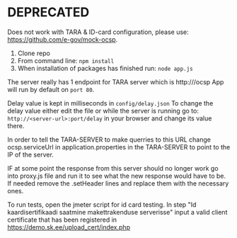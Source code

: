 # DEPRECATED

Does not work with TARA & ID-card configuration, please use: https://github.com/e-gov/mock-ocsp.

1. Clone repo
2. From command line: 
`npm install`
3. When installation of packages has finished run:
`node app.js`

The server really has 1 endpoint for TARA server which is http://<server-url>/ocsp
App will run by default on `port 80`.

Delay value is kept in milliseconds in `config/delay.json`
To change the delay value either edit the file or while the server is running go to: `http://<server-url>:port/delay` in your browser and change its value there.

In order to tell the TARA-SERVER to make querries to this URL change ocsp.serviceUrl in application.properties in the TARA-SERVER to point to the IP of the server.

IF at some point the response from this server should no longer work go into proxy.js file and run it
to see what the new response would have to be. If needed remove the .setHeader lines and replace them with the necessary ones.


To run tests, open the jmeter script for id card testing.
In step "Id kaardisertifikaadi saatmine makettrakenduse serverisse" input a valid client certificate that has been registered in https://demo.sk.ee/upload_cert/index.php

